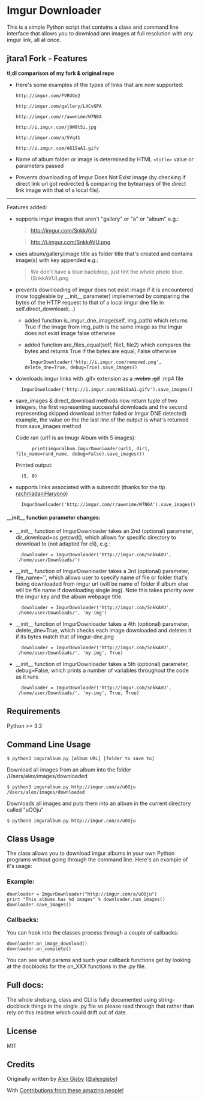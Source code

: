 # Imgur Downloader

This is a simple Python script that contains a class and command line interface that
allows you to download ann images at full resolution with any imgur link, all at once.

## jtara1 Fork - Features

**tl;dl comparison of my fork & original repo**

- Here's some examples of the types of links that are now supported:

      http://imgur.com/FVRUGe2

      http://imgur.com/gallery/LHCvGPA

      http://imgur.com/r/awwnime/W7N6A

      http://i.imgur.com/j9W9tSi.jpg

      http://imgur.com/a/SVq41

      http://i.imgur.com/A61SaA1.gifv


- Name of album folder or image is determined by HTML `<title>` value or parameters passed
- Prevents downloading of Imgur Does Not Exist image (by checking if direct link url got redirected & comparing the bytearrays of the direct link image with that of a local file).

---

Features added:

* supports imgur images that aren't "gallery" or "a" or "album" e.g.:

    >http://imgur.com/SnkkAVU

    >http://i.imgur.com/SnkkAVU.png

* uses album/gallery/image title as folder title that's created and contains image(s) with key appended e.g.:

    >We don't have a blue backdrop, just tint the whole photo blue. (SnkkAVU).png

* prevents downloading of imgur does not exist image if it is encountered (now toggleable by \_\_init\_\_ parameter) implemented by comparing the bytes of the HTTP request to that of a local imgur dne file in  self.direct_download(...)

    * added function is\_imgur\_dne\_image(self, img\_path) which returns True if the image from img\_path is the same image as the Imgur does not exist image false otherwise

    * added function are\_files\_equal(self, file1, file2) which compares the bytes and returns True if the bytes are equal, False otherwise

            ImgurDownloader('http://i.imgur.com/removed.png', delete_dne=True, debug=True).save_images()

* downloads imgur links with .gifv extension as a
~~.webm~~ ~~.gif~~ .mp4 file

        ImgurDownloader('http://i.imgur.com/A61SaA1.gifv').save_images()

* save_images & direct_download methods now return tuple of two integers, the first representing successful downloads and the second representing skipped download (either failed or Imgur DNE detected) example, the value on the the last line of the output is what's returned from save_images method

    Code ran (url1 is an Imugr Album with 5 images):

            print(imguralbum.ImgurDownloader(url1, dir1, file_name=rand_name, debug=False).save_images())

    Printed output:

        (5, 0)

* supports links associated with a subreddit (thanks for the tip [rachmadaniHaryono](https://github.com/rachmadaniHaryono))

        ImgurDownloader('http://imgur.com/r/awwnime/W7N6A').save_images()

#### \_\_init\_\_ function parameter changes:

* \_\_init\_\_ function of ImgurDownloader takes an 2nd (optional) parameter, dir_download=os.getcwd(), which allows for specific directory to download to (not adapted for cli), e.g.:

        downloader = ImgurDownloader('http://imgur.com/SnkkAVU', '/home/user/Downloads/')

* \_\_init\_\_ function of ImgurDownloader takes a 3rd (optional) parameter, file_name='', which allows user to specify name of file or folder that's being downloaded from imgur url (will be name of folder if album else will be file name if downloading single img). Note this takes priority over the imgur key and the album webpage title.

        downloader = ImgurDownloader('http://imgur.com/SnkkAVU', '/home/user/Downloads/', 'my-img')

* \_\_init\_\_ function of ImgurDownloader takes a 4th (optional) parameter, delete_dne=True, which checks each
image downloaded and deletes it if its bytes match that of imgur-dne.png

        downloader = ImgurDownloader('http://imgur.com/SnkkAVU', '/home/user/Downloads/', 'my-img', True)

* \_\_init\_\_ function of ImgurDownloader takes a 5th (optional) parameter, debug=False, which prints a number of variables throughout the code as it runs

        downloader = ImgurDownloader('http://imgur.com/SnkkAVU', '/home/user/Downloads/', 'my-img', True, True)


## Requirements

Python >= 3.3

## Command Line Usage

	$ python3 imguralbum.py [album URL] [folder to save to]

Download all images from an album into the folder /Users/alex/images/downloaded

	$ python3 imguralbum.py http://imgur.com/a/uOOju /Users/alex/images/downloaded

Downloads all images and puts them into an album in the current directory called "uOOju"

	$ python3 imguralbum.py http://imgur.com/a/uOOju


## Class Usage

The class allows you to download imgur albums in your own Python programs without going
through the command line. Here's an example of it's usage:

### Example:
	downloader = ImgurDownloader("http://imgur.com/a/uOOju")
	print "This albums has %d images" % downloader.num_images()
	downloader.save_images()

### Callbacks:
You can hook into the classes process through a couple of callbacks:

	downloader.on_image_download()
	downloader.on_complete()

You can see what params and such your callback functions get by looking at the docblocks
for the on_XXX functions in the .py file.

## Full docs:

The whole shebang, class and CLI is fully documented using string-docblock things in the single .py file
so please read through that rather than rely on this readme which could drift out of date.

## License

MIT

## Credits

Originally written by [Alex Gisby](https://github.com/alexgisby) ([@alexgisby](http://twitter.com/alexgisby))

With [Contributions from these amazing people!](https://github.com/jtara1/imgur-downloader/graphs/contributors)
